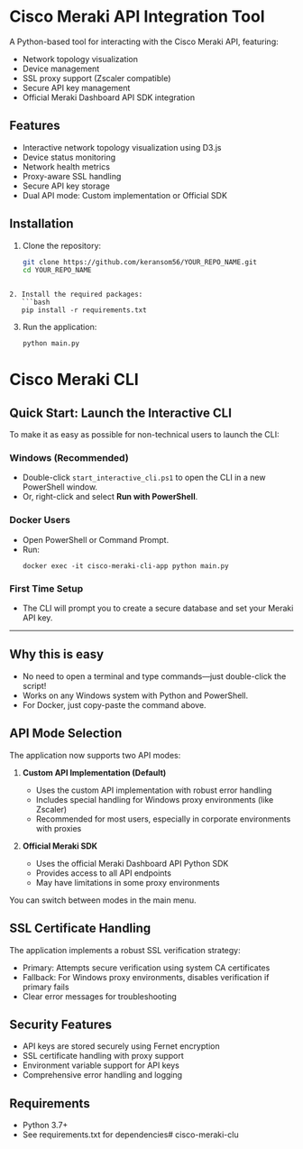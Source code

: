 # Cisco Meraki API Integration Tool

A Python-based tool for interacting with the Cisco Meraki API, featuring:
- Network topology visualization
- Device management
- SSL proxy support (Zscaler compatible)
- Secure API key management
- Official Meraki Dashboard API SDK integration

## Features
- Interactive network topology visualization using D3.js
- Device status monitoring
- Network health metrics
- Proxy-aware SSL handling
- Secure API key storage
- Dual API mode: Custom implementation or Official SDK

## Installation
1. Clone the repository:
   ```bash
   git clone https://github.com/keransom56/YOUR_REPO_NAME.git
   cd YOUR_REPO_NAME
```

2. Install the required packages:
   ```bash
   pip install -r requirements.txt
   ```

3. Run the application:
   ```bash
   python main.py
   ```

# Cisco Meraki CLI

## Quick Start: Launch the Interactive CLI

To make it as easy as possible for non-technical users to launch the CLI:

### Windows (Recommended)
- Double-click `start_interactive_cli.ps1` to open the CLI in a new PowerShell window.
- Or, right-click and select **Run with PowerShell**.

### Docker Users
- Open PowerShell or Command Prompt.
- Run:
  ```pwsh
  docker exec -it cisco-meraki-cli-app python main.py
  ```

### First Time Setup
- The CLI will prompt you to create a secure database and set your Meraki API key.

---

## Why this is easy
- No need to open a terminal and type commands—just double-click the script!
- Works on any Windows system with Python and PowerShell.
- For Docker, just copy-paste the command above.

## API Mode Selection
The application now supports two API modes:

1. **Custom API Implementation (Default)**
   - Uses the custom API implementation with robust error handling
   - Includes special handling for Windows proxy environments (like Zscaler)
   - Recommended for most users, especially in corporate environments with proxies

2. **Official Meraki SDK**
   - Uses the official Meraki Dashboard API Python SDK
   - Provides access to all API endpoints
   - May have limitations in some proxy environments

You can switch between modes in the main menu.

## SSL Certificate Handling
The application implements a robust SSL verification strategy:
- Primary: Attempts secure verification using system CA certificates
- Fallback: For Windows proxy environments, disables verification if primary fails
- Clear error messages for troubleshooting

## Security Features
- API keys are stored securely using Fernet encryption
- SSL certificate handling with proxy support
- Environment variable support for API keys
- Comprehensive error handling and logging

## Requirements
- Python 3.7+
- See requirements.txt for dependencies# cisco-meraki-clu
